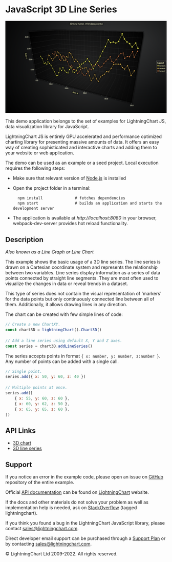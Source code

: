 # JavaScript 3D Line Series

![JavaScript 3D Line Series](3dLine-darkGold.png)

This demo application belongs to the set of examples for LightningChart JS, data visualization library for JavaScript.

LightningChart JS is entirely GPU accelerated and performance optimized charting library for presenting massive amounts of data. It offers an easy way of creating sophisticated and interactive charts and adding them to your website or web application.

The demo can be used as an example or a seed project. Local execution requires the following steps:

-   Make sure that relevant version of [Node.js](https://nodejs.org/en/download/) is installed
-   Open the project folder in a terminal:

          npm install              # fetches dependencies
          npm start                # builds an application and starts the development server

-   The application is available at _http://localhost:8080_ in your browser, webpack-dev-server provides hot reload functionality.


## Description

_Also known as a Line Graph or Line Chart_

This example shows the basic usage of a 3D line series. The line series is drawn on a Cartesian coordinate system and represents the relationship between two variables. Line series display information as a series of data points connected by straight line segments. They are most often used to visualize the changes in data or reveal trends in a dataset.

This type of series does not contain the visual representation of 'markers' for the data points but only continuously connected line between all of them. Additionally, it allows drawing lines in any direction.

The chart can be created with few simple lines of code:

```javascript
// Create a new ChartXY.
const chart3D = lightningChart().Chart3D()

// Add a line series using default X, Y and Z axes.
const series = chart3D.addLineSeries()
```

The series accepts points in format `{ x: number, y: number, z:number }`. Any number of points can be added with a single call.

```javascript
// Single point.
series.add({ x: 50, y: 60, z: 40 })

// Multiple points at once.
series.add([
    { x: 55, y: 60, z: 60 },
    { x: 60, y: 62, z: 50 },
    { x: 65, y: 65, z: 60 },
])
```


## API Links

* [3D chart]
* [3D line series]


## Support

If you notice an error in the example code, please open an issue on [GitHub][0] repository of the entire example.

Official [API documentation][1] can be found on [LightningChart][2] website.

If the docs and other materials do not solve your problem as well as implementation help is needed, ask on [StackOverflow][3] (tagged lightningchart).

If you think you found a bug in the LightningChart JavaScript library, please contact sales@lightningchart.com.

Direct developer email support can be purchased through a [Support Plan][4] or by contacting sales@lightningchart.com.

[0]: https://github.com/Arction/
[1]: https://lightningchart.com/lightningchart-js-api-documentation/
[2]: https://lightningchart.com
[3]: https://stackoverflow.com/questions/tagged/lightningchart
[4]: https://lightningchart.com/support-services/

© LightningChart Ltd 2009-2022. All rights reserved.


[3D chart]: https://lightningchart.com/js-charts/api-documentation/v7.0.1/classes/Chart3D.html
[3D line series]: https://lightningchart.com/js-charts/api-documentation/v7.0.1/classes/LineSeries3D.html

